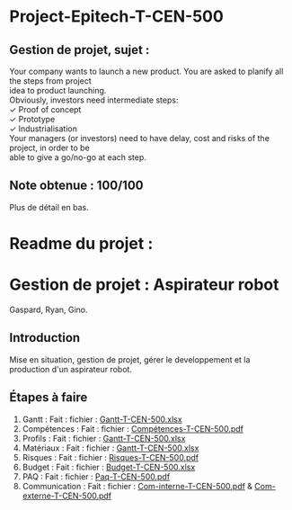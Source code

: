 # Project-Epitech-T-CEN-500  
## Gestion de projet, sujet :  
Your company wants to launch a new product. You are asked to planify all the steps from project  
idea to product launching.  
Obviously, investors need intermediate steps:  
✓ Proof of concept  
✓ Prototype  
✓ Industrialisation  
Your managers (or investors) need to have delay, cost and risks of the project, in order to be  
able to give a go/no-go at each step.  
  
## Note obtenue : 100/100  
Plus de détail en bas.  
  
# Readme du projet :  
# Gestion de projet : Aspirateur robot  
Gaspard, Ryan, Gino.  
  
## Introduction  
Mise en situation, gestion de projet, gérer le developpement et la production d'un aspirateur robot.  
  
## Étapes à faire  
1. Gantt : Fait : fichier : [Gantt-T-CEN-500.xlsx](Gantt-T-CEN-500.xlsx)
2. Compétences : Fait : fichier : [Compétences-T-CEN-500.pdf](Compétences-T-CEN-500.pdf)
3. Profils : Fait : fichier : [Gantt-T-CEN-500.xlsx](Gantt-T-CEN-500.xlsx)
4. Matériaux : Fait : fichier : [Gantt-T-CEN-500.xlsx](Gantt-T-CEN-500.xlsx)
5. Risques : Fait : fichier : [Risques-T-CEN-500.pdf](Risques-T-CEN-500.pdf)
6. Budget : Fait : fichier : [Budget-T-CEN-500.xlsx](Budget-T-CEN-500.xlsx)
7. PAQ : Fait : fichier : [Paq-T-CEN-500.pdf](Paq-T-CEN-500.pdf)
8. Communication : Fait : fichier : [Com-interne-T-CEN-500.pdf](Com-interne-T-CEN-500.pdf) & [Com-externe-T-CEN-500.pdf](Com-externe-T-CEN-500.pdf)
